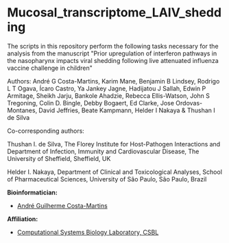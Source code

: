 # Mucosal_transcriptome_LAIV_shedding
The scripts in this repository perform the following tasks necessary for the analysis from the manuscript "Prior upregulation of interferon pathways in the nasopharynx impacts viral shedding following live attenuated influenza vaccine challenge in children"

Authors: André G Costa-Martins, Karim Mane, Benjamin B Lindsey, Rodrigo L T Ogava, Ícaro Castro, Ya Jankey Jagne, Hadijatou J Sallah, Edwin P Armitage, Sheikh Jarju, Bankole Ahadzie, Rebecca Ellis-Watson, John S Tregoning, Colin D. Bingle, Debby Bogaert, Ed Clarke, Jose Ordovas-Montanes, David Jeffries, Beate Kampmann, Helder I Nakaya & Thushan I de Silva

Co-corresponding authors:

Thushan I. de Silva, The Florey Institute for Host-Pathogen Interactions and Department of Infection, Immunity and Cardiovascular Disease, The University of Sheffield, Sheffield, UK

Helder I. Nakaya, Department of Clinical and Toxicological Analyses, School of Pharmaceutical Sciences, University of São Paulo, São Paulo, Brazil

**Bioinformatician:**
- [André Guilherme Costa-Martins](https://github.com/orgs/csbl-br/people/agcmartins)

**Affiliation:**
- [Computational Systems Biology Laboratory, CSBL](https://github.com/csbl-br)
